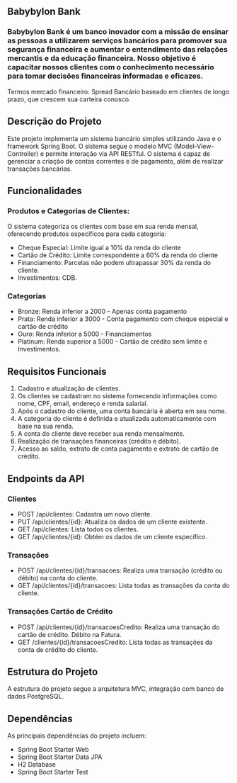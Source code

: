 ## Babybylon Bank
### Babybylon Bank é um banco inovador com a missão de ensinar as pessoas a utilizarem serviços bancários para promover sua segurança financeira e aumentar o entendimento das relações mercantis e da educação financeira. Nosso objetivo é capacitar nossos clientes com o conhecimento necessário para tomar decisões financeiras informadas e eficazes.

Termos mercado financeiro:
Spread Bancário baseado em clientes de longo prazo, que crescem sua carteira conosco.

## Descrição do Projeto
Este projeto implementa um sistema bancário simples utilizando Java e o framework Spring Boot. O sistema segue o modelo MVC (Model-View-Controller) e permite interação via API RESTful. O sistema é capaz de gerenciar a criação de contas correntes e de pagamento, além de realizar transações bancárias.

## Funcionalidades

### Produtos e Categorias de Clientes:
O sistema categoriza os clientes com base em sua renda mensal, oferecendo produtos específicos para cada categoria:

- Cheque Especial: Limite igual a 10% da renda do cliente
- Cartão de Crédito: Limite correspondente a 60% da renda do cliente
- Financiamento: Parcelas não podem ultrapassar 30% da renda do cliente.
- Investimentos: CDB.

### Categorias
- Bronze: Renda inferior a 2000 - Apenas conta pagamento
- Prata: Renda inferior a 3000 - Conta pagamento com cheque especial e cartão de crédito
- Ouro: Renda inferior a 5000 - Financiamentos
- Platinum: Renda superior a 5000 - Cartão de crédito sem limite e Investimentos.

## Requisitos Funcionais
1. Cadastro e atualização de clientes.
2. Os clientes se cadastram no sistema fornecendo informações como nome, CPF, email, endereço e renda salarial.
3. Após o cadastro do cliente, uma conta bancária é aberta em seu nome.
4. A categoria do cliente é definida e atualizada automaticamente com base na sua renda.
5. A conta do cliente deve receber sua renda mensalmente.
6. Realização de transações financeiras (crédito e débito).
7. Acesso ao saldo, extrato de conta pagamento e extrato de cartão de crédito.

## Endpoints da API

### Clientes
- POST /api/clientes: Cadastra um novo cliente.
- PUT /api/clientes/{id}: Atualiza os dados de um cliente existente.
- GET /api/clientes: Lista todos os clientes.
- GET /api/clientes/{id}: Obtém os dados de um cliente específico.

### Transações
- POST /api/clientes/{id}/transacoes: Realiza uma transação (crédito ou débito) na conta do cliente.
- GET /api/clientes/{id}/transacoes: Lista todas as transações da conta do cliente.

### Transações Cartão de Crédito
- POST /api/clientes/{id}/transacoesCredito: Realiza uma transação do cartão de crédito. Débito na Fatura.
- GET /clientes/{id}/transacoesCredito: Lista todas as transações da conta de crédito do cliente.

## Estrutura do Projeto
A estrutura do projeto segue a arquitetura MVC, integração com banco de dados PostgreSQL.

## Dependências
As principais dependências do projeto incluem:

- Spring Boot Starter Web
- Spring Boot Starter Data JPA
- H2 Database
- Spring Boot Starter Test

